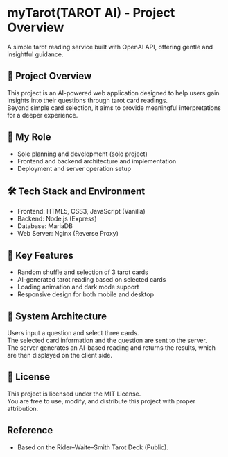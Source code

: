 # myTarot(TAROT AI) - Project Overview

A simple tarot reading service built with OpenAI API, offering gentle and insightful guidance.

## 📜 Project Overview
This project is an AI-powered web application designed to help users gain insights into their questions through tarot card readings.  
Beyond simple card selection, it aims to provide meaningful interpretations for a deeper experience.

## 🙋 My Role
- Sole planning and development (solo project)
- Frontend and backend architecture and implementation
- Deployment and server operation setup

## 🛠️ Tech Stack and Environment
- Frontend: HTML5, CSS3, JavaScript (Vanilla)
- Backend: Node.js (Express)
- Database: MariaDB
- Web Server: Nginx (Reverse Proxy)

## 🚀 Key Features
- Random shuffle and selection of 3 tarot cards
- AI-generated tarot reading based on selected cards
- Loading animation and dark mode support
- Responsive design for both mobile and desktop

## 🔗 System Architecture
Users input a question and select three cards.  
The selected card information and the question are sent to the server.  
The server generates an AI-based reading and returns the results, which are then displayed on the client side.

## 📝 License
This project is licensed under the MIT License.  
You are free to use, modify, and distribute this project with proper attribution.

## Reference
- Based on the Rider–Waite–Smith Tarot Deck (Public).
